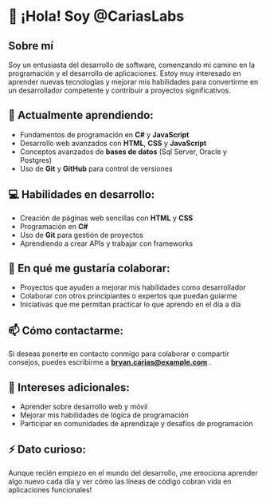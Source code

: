 # 👋 ¡Hola! Soy @CariasLabs

## Sobre mí
Soy un entusiasta del desarrollo de software, comenzando mi camino en la programación y el desarrollo de aplicaciones. Estoy muy interesado en aprender nuevas tecnologías y mejorar mis habilidades para convertirme en un desarrollador competente y contribuir a proyectos significativos.

## 🌱 Actualmente aprendiendo:
- Fundamentos de programación en **C#** y **JavaScript**
- Desarrollo web avanzados con **HTML**, **CSS** y **JavaScript**
- Conceptos avanzados de **bases de datos** (Sql Server, Oracle y Postgres)
- Uso de **Git** y **GitHub** para control de versiones

## 💻 Habilidades en desarrollo:
- Creación de páginas web sencillas con **HTML** y **CSS**
- Programación en **C#**
- Uso de **Git** para gestión de proyectos
- Aprendiendo a crear APIs y trabajar con frameworks

## 💼 En qué me gustaría colaborar:
- Proyectos que ayuden a mejorar mis habilidades como desarrollador
- Colaborar con otros principiantes o expertos que puedan guiarme
- Iniciativas que me permitan practicar lo que aprendo en el día a día

## 📫 Cómo contactarme:
Si deseas ponerte en contacto conmigo para colaborar o compartir consejos, puedes escribirme a **bryan.carias@example.com** .

## 🌟 Intereses adicionales:
- Aprender sobre desarrollo web y móvil
- Mejorar mis habilidades de lógica de programación
- Participar en comunidades de aprendizaje y desafíos de programación

## ⚡ Dato curioso:
Aunque recién empiezo en el mundo del desarrollo, ¡me emociona aprender algo nuevo cada día y ver cómo las líneas de código cobran vida en aplicaciones funcionales!
